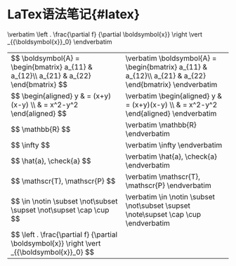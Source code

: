 LaTex语法笔记{#latex}
===================

<table >
<tr><td>
$$
    \boldsymbol{A} = 
    \begin{bmatrix}
    a_{11} & a_{12}\\
    a_{21} & a_{22} 
    \end{bmatrix}
$$
</td><td>
\verbatim
\boldsymbol{A} = 
\begin{bmatrix}
    a_{11} & a_{12}\\
    a_{21} & a_{22} 
\end{bmatrix}
\endverbatim
</td></tr> 

<tr><td> 
$$
    \begin{aligned}
    y
    & = (x+y)(x-y) \\
    & = x^2-y^2
    \end{aligned}
$$
</td><td>
\verbatim
\begin{aligned}
y
& = (x+y)(x-y) \\
& = x^2-y^2
\end{aligned}
\endverbatim
</td></tr> 

<tr><td> 
$$
    \mathbb{R} 
$$
</td><td>
\verbatim
\mathbb{R}
\endverbatim
</td></tr> 

<tr><td> 
$$
\infty
$$
</td><td>
\verbatim
\infty
\endverbatim
</td></tr> 

<tr><td> 
$$ \hat{a}, \check{a} $$
</td><td>
\verbatim \hat{a}, \check{a} \endverbatim
</td></tr> 

<tr><td> 
$$ \mathscr{T}, \mathscr{P} $$
</td><td>
\verbatim \mathscr{T}, \mathscr{P} \endverbatim
</td></tr> 

<tr><td> 
$$ \in \notin \subset \not\subset \supset \not\supset \cap \cup $$
</td><td>
\verbatim \in \notin \subset \not\subset \supset \note\supset \cap \cup \endverbatim
</td></tr> 

<tr><td> 
$$ \left . \frac{\partial f} {\partial \boldsymbol{x}} \right \vert  _{{\boldsymbol{x}}_0} $$
</td><td>
</td></tr> 

\verbatim \left . \frac{\partial f} {\partial \boldsymbol{x}} \right \vert  _{{\boldsymbol{x}}_0}  \endverbatim
</table>


